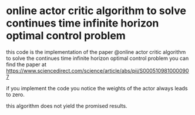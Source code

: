 # online actor critic algorithm to solve continues time infinite horizon optimal control problem
this code is the implementation of the paper @online actor critic algorithm to solve the continues time infinite horizon optimal control problem 
you can find the paper at https://www.sciencedirect.com/science/article/abs/pii/S0005109810000907

if you implement the code you notice the weights of the actor always leads to zero. 

this algorithm does not yield the promised results.

